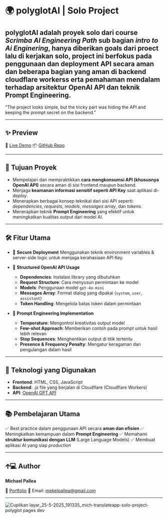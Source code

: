 # 🌍 polyglotAI | Solo Project

**polyglotAI** adalah proyek solo dari course *Scrimba AI Engineering Path* sub bagian _intro to Ai Enginering_, hanya diberikan goals dari proect lalu di kerjakan solo, project ini berfokus pada **penggunaan dan deployment API secara aman** dan beberapa bagian yang aman di backend **cloudflare workers**s erta **pemahaman mendalam terhadap arsitektur OpenAI API dan teknik Prompt Engineering**.
---
"The project looks simple, but the tricky part was hiding the API and keeping the prompt secret on the backend."

---
## ✨ Preview

🔗 [Live Demo](https://mich-translateapp-solo-project-polyglot.pages.dev/)
📦 [GitHub Repo](https://github.com/mekel16/polyglotAI-solo-Project)

---

## 🚀 Tujuan Proyek

* Mempelajari dan mempraktikkan **cara mengkonsumsi API (khususnya OpenAI API)** secara aman di sisi frontend maupun backend.
* Menjaga **keamanan informasi sensitif seperti API Key** saat aplikasi di-*deploy*.
* Menerapkan berbagai konsep teknikal dari sisi API seperti: *dependencies*, *requests*, *models*, *messages array*, dan *tokens*.
* Menerapkan teknik **Prompt Engineering** yang efektif untuk meningkatkan kualitas output dari model AI.

---

## 🛠️ Fitur Utama

* 🔐 **Secure Deployment**
  Menggunakan teknik environment variables & server-side logic untuk menjaga kerahasiaan API Key.

* 🧠 **Structured OpenAI API Usage**

  * **Dependencies**: Instalasi library yang dibutuhkan
  * **Request Structure**: Cara menyusun permintaan ke model
  * **Models**: Penggunaan model `gpt-4o-mini`
  * **Messages Array**: Format dialog yang dipakai (`system`, `user`, `assistant`)
  * **Token Handling**: Mengelola batas token dalam permintaan

* 🎯 **Prompt Engineering Implementation**

  * **Temperature**: Mengontrol kreativitas output model
  * **Few-shot Approach**: Memberikan contoh pada prompt untuk hasil lebih relevan
  * **Stop Sequences**: Menghentikan output di titik tertentu
  * **Presence & Frequency Penalty**: Mengatur keragaman dan pengulangan dalam hasil

---

## 🧪 Teknologi yang Digunakan

* **Frontend**: HTML, CSS, JavaScript
* **Backend**: .js file yang berjalan di Cloudflare (Cloudflare Workers)
* **API**: [OpenAI GPT API](https://platform.openai.com/docs)

---


## 📚 Pembelajaran Utama

✅ Best practice dalam penggunaan API secara **aman dan efisien**
✅ Meningkatkan kemampuan dalam **Prompt Engineering**
✅ Memahami **struktur komunikasi dengan LLM** (Large Language Models)
✅ Membuat aplikasi AI yang siap *production*

---
## 🡩‍💻 Author

**Michael Pallea**

🔗 [Portfolio](https://mekel16.github.io/michael_portofolio_website/)
📧 Email: [mekelpallea@gmail.com](mailto:mekelpallea@gmail.com)

---

![Cuplikan layar_25-5-2025_191335_mich-translateapp-solo-project-polyglot pages dev](https://github.com/user-attachments/assets/48817964-555a-456e-a284-bb93ec5edf14)

